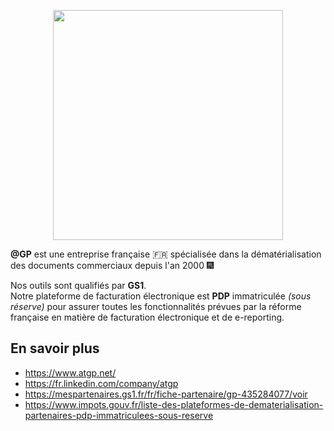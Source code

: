 <p align="center"><a href="https://www.atgp.net" target="_blank"><img src="https://www.atgp.net/app/uploads/2021/09/AtGP-logo-2108_1.svg" width="368"></a></p>

**@GP** est une entreprise française 🇫🇷 spécialisée dans la dématérialisation des documents commerciaux depuis l'an 2000 🎆

Nos outils sont qualifiés par **GS1**.  
Notre plateforme de facturation électronique est **PDP** immatriculée *(sous réserve)* pour assurer toutes les fonctionnalités prévues par la réforme française en matière de facturation électronique et de e-reporting.

## En savoir plus

- https://www.atgp.net/
- https://fr.linkedin.com/company/atgp
- https://mespartenaires.gs1.fr/fr/fiche-partenaire/gp-435284077/voir
- https://www.impots.gouv.fr/liste-des-plateformes-de-dematerialisation-partenaires-pdp-immatriculees-sous-reserve
